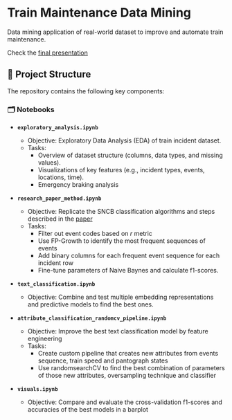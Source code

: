 # Train Maintenance Data Mining
Data mining application of real-world dataset to improve and automate train maintenance.

Check the [final presentation](https://github.com/stef4k/train-maintenance-data-mining/blob/main/final_presentation.pdf)

## 📂 Project Structure

The repository contains the following key components:

### 🗂️ Notebooks
- **`exploratory_analysis.ipynb`**
  - Objective: Exploratory Data Analysis (EDA) of train incident dataset.
  - Tasks:
    - Overview of dataset structure (columns, data types, and missing values).
    - Visualizations of key features (e.g., incident types, events,  locations, time).
    - Emergency braking analysis

- **`research_paper_method.ipynb`**
  - Objective: Replicate the SNCB classification algorithms and steps described in the [paper](https://arxiv.org/pdf/2408.10288?)
  - Tasks:
    - Filter out event codes based on $r$ metric
    - Use FP-Growth to identify the most frequent sequences of events
    - Add binary columns for each frequent event sequence for each incident row
    - Fine-tune parameters of Naive Baynes and calculate f1-scores.

- **`text_classification.ipynb`**
  - Objective: Combine and test multiple embedding representations and predictive models to find the best ones.

- **`attribute_classification_randomcv_pipeline.ipynb`**
  - Objective: Improve the best text classification model by feature engineering
  - Tasks:
    - Create custom pipeline that creates new attributes from events sequence, train speed and pantograph states
    - Use randomsearchCV to find the best combination of parameters of those new attributes, oversampling technique and classifier
   
- **`visuals.ipynb`**
  - Objective: Compare and evaluate the cross-validation f1-scores and accuracies of the best models in a barplot
